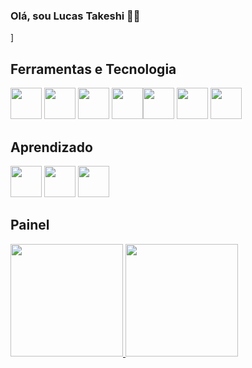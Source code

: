### Olá, sou Lucas Takeshi 🧑‍💻
<!--
**luctakeshi/luctakeshi** is a ✨ _special_ ✨ repository because its `README.md` (this file) appears on your GitHub profile.

Here are some ideas to get you started:

- 🔭 I’m currently working on ...
- 🌱 I’m currently learning ...
- 👯 I’m looking to collaborate on ...
- 🤔 I’m looking for help with ...
- 💬 Ask me about ...
- 📫 How to reach me: ...
- 😄 Pronouns: ...
- ⚡ Fun fact: ...
-->]

## Ferramentas e Tecnologia

<img src="https://cdn.jsdelivr.net/gh/devicons/devicon/icons/github/github-original.svg" widht="50"  height= "50" /> <img src="https://cdn.jsdelivr.net/gh/devicons/devicon/icons/vscode/vscode-plain.svg" widht= "50" height= "50" /> 
<img src="https://cdn.jsdelivr.net/gh/devicons/devicon@latest/icons/unrealengine/unrealengine-original.svg" widght = "50" height = "50"/> <img src="https://cdn.jsdelivr.net/gh/devicons/devicon@latest/icons/androidstudio/androidstudio-original-wordmark.svg" widght = "50" height = "50"/><img src="https://cdn.jsdelivr.net/gh/devicons/devicon@latest/icons/mysql/mysql-original.svg" widght = "50" height = "50" /> <img src="https://cdn.jsdelivr.net/gh/devicons/devicon@latest/icons/eclipse/eclipse-original.svg" widght = "50" height = "50" />
<img src="https://cdn.jsdelivr.net/gh/devicons/devicon@latest/icons/amazonwebservices/amazonwebservices-original-wordmark.svg" widght = "50" height = "50"/>
          
          
          
          
          

## Aprendizado
<img src="https://cdn.jsdelivr.net/gh/devicons/devicon/icons/html5/html5-original-wordmark.svg" widht="50"  height= "50" /> <img src="https://cdn.jsdelivr.net/gh/devicons/devicon/icons/css3/css3-original-wordmark.svg" widht="50" height= "50"/>
<img src="https://www.iconfinder.com/icons/282802/javascript_js_icon" widht="50" height= "50"/>

## Painel 

<div> 
  <a href="https://luctakeshi">
    <img height="180em" src="https://github-readme-stats.vercel.app/api/top-langs/?username=luctakeshi&layout=compact&langs_count=7&theme=dracula"/>
    <img height="180em" src="https://github-readme-stats.vercel.app/api?username=luctakeshi&show_icons=true&theme=dracula&include_all_commits=true&count_private=true"/> 
    </div>
  

